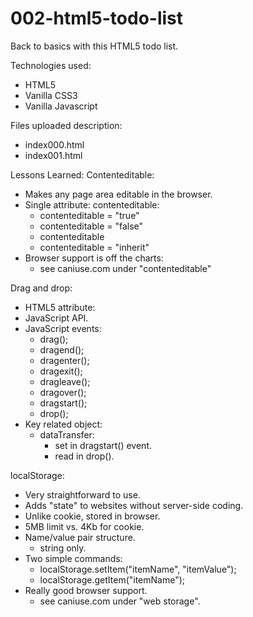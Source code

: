 # 002-html5-todo-list

Back to basics with this HTML5 todo list. 

Technologies used:
- HTML5
- Vanilla CSS3
- Vanilla Javascript

Files uploaded description:
- index000.html
- index001.html

Lessons Learned:
Contenteditable:
- Makes any page area editable in the browser.
- Single attribute: contenteditable:
	- contenteditable = "true"
	- contenteditable = "false"
	- contenteditable
	- contenteditable = "inherit"
- Browser support is off the charts:
	- see caniuse.com under "contenteditable"

Drag and drop:
- HTML5 attribute:
- JavaScript API.
- JavaScript events:
	- drag();
	- dragend();
	- dragenter();
	- dragexit();
	- dragleave();
	- dragover();
	- dragstart();
	- drop();
- Key related object:
	- dataTransfer:
		- set in dragstart() event.
		- read in drop().


localStorage:
- Very straightforward to use.
- Adds "state" to websites without server-side coding.
- Unlike cookie, stored in browser.
- 5MB limit vs. 4Kb for cookie.
- Name/value pair structure.
	- string only.
- Two simple commands:
	- localStorage.setItem("itemName", "itemValue");
	- localStorage.getItem("itemName");
- Really good browser support.
	- see caniuse.com under "web storage".
